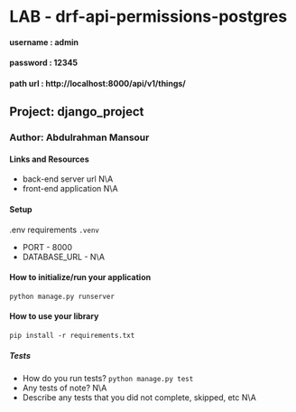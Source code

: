 # LAB - drf-api-permissions-postgres
#### username : admin
#### password : 12345

#### path url : http://localhost:8000/api/v1/things/
## Project: django_project
### Author: Abdulrahman Mansour
#### Links and Resources
- back-end server url N\A
- front-end application N\A
#### Setup
.env requirements ```.venv```
- PORT - 8000
- DATABASE_URL - N\A
#### How to initialize/run your application
```python manage.py runserver```
#### How to use your library 
```pip install -r requirements.txt```
##### Tests
- How do you run tests? ```python manage.py test```
- Any tests of note? N\A
- Describe any tests that you did not complete, skipped, etc N\A

